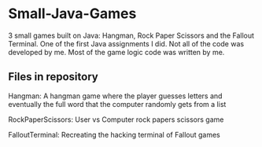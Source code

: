 # Small-Java-Games
3 small games built on Java: Hangman, Rock Paper Scissors and the Fallout Terminal. One of the first Java assignments I did. Not all of the code was developed by me. Most of the game logic code was written by me.


## Files in repository

Hangman: A hangman game where the player guesses letters and eventually the full word that the computer randomly gets from a list

RockPaperScissors: User vs Computer rock papers scissors game

FalloutTerminal: Recreating the hacking terminal of Fallout games
